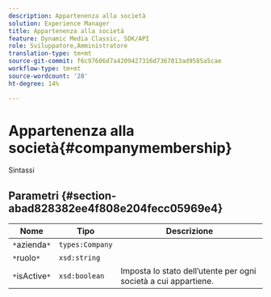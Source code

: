 ```yaml
---
description: Appartenenza alla società
solution: Experience Manager
title: Appartenenza alla società
feature: Dynamic Media Classic, SDK/API
role: Sviluppatore,Amministratore
translation-type: tm+mt
source-git-commit: f6c97606d7a4209427316d7367013ad9585a5cae
workflow-type: tm+mt
source-wordcount: '28'
ht-degree: 14%

---
```



# Appartenenza alla società{#companymembership}

Sintassi

## Parametri {#section-abad828382ee4f808e204fecc05969e4}

| Nome | Tipo | Descrizione |
|---|---|---|
| `*`azienda`*` | `types:Company` |  |
| `*`ruolo`*` | `xsd:string` |  |
| `*`isActive`*` | `xsd:boolean` | Imposta lo stato dell’utente per ogni società a cui appartiene. |

